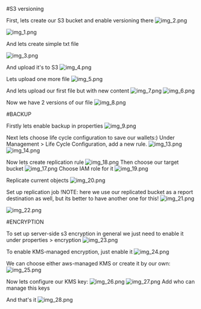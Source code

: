 #S3 versioning

First, lets create our S3 bucket and enable versioning there
![img_2.png](assets/bucket_creation.png)

![img_1.png](assets/versioning_enable.png)

And lets create simple txt file

![img_3.png](assets/txt_sample.png)

And upload it's to S3
![img_4.png](assets/upload_txt.png)

Lets upload one more file
![img_5.png](assets/upload_another_txt.png)

And lets upload our first file but with new content
![img_7.png](assets/sample_txt_vers_2.png)
![img_6.png](assets/sample_txt_2_upload.png)

Now we have 2 versions of our file
![img_8.png](assets/versioning_check.png)



#BACKUP 

Firstly lets enable backup in properties
![img_9.png](assets/versining_backup_enable.png)

Next lets choose life cycle configuration to save our wallets:)
Under Management > Life Cycle Configuration, add a new rule. 
![img_13.png](assets/life_cycle_config.png)
![img_14.png](assets/life_cycle_config_2.png)

Now lets create replication rule
![img_18.png](assets/replication_rule_creation.png)
Then choose our target bucket
![img_17.png](assets/target_replica_bucket.png)
Choose IAM role for it
![img_19.png](assets/replica_role_choose.png)

Replicate current objects
![img_20.png](assets/replicate_obj.png)

Set up replication job
!NOTE: here we use our replicated bucket as a report destination as well, but its better to have another one for this!
![img_21.png](assets/job_settings.png)


![img_22.png](assets/replicated_bucket_poc.png)




#ENCRYPTION

To set up server-side s3 encryption in general we just need to enable it under properties > encryption
![img_23.png](assets/enable_default_s3_encription.png)

To enable KMS-managed encryption, just enable it 
![img_24.png](assets/enable_kms_managemrnt_encr.png)

We can choose either aws-managed KMS or create it by our own:
![img_25.png](assets/encryption_settings.png)

Now lets configure our KMS key:
![img_26.png](assets/kms_key_configure.png)
![img_27.png](assets/kms_labels.png)
Add who can manage this keys

And that's it
![img_28.png](assets/edit_default_encryption.png)



